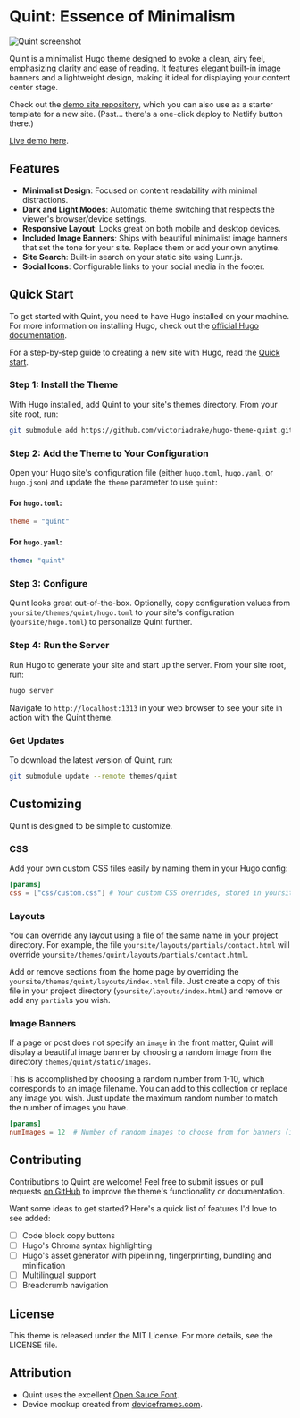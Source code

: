 # Quint: Essence of Minimalism

![Quint screenshot](https://github.com/victoriadrake/hugo-theme-quint/blob/master/images/mock.png?raw=true)

Quint is a minimalist Hugo theme designed to evoke a clean, airy feel, emphasizing clarity and ease of reading. It features elegant built-in image banners and a lightweight design, making it ideal for displaying your content center stage.

Check out the [demo site repository](https://github.com/victoriadrake/quint-demo), which you can also use as a starter template for a new site. (Psst... there's a one-click deploy to Netlify button there.)

[Live demo here](https://quint-theme-demo.netlify.app/).

## Features

- **Minimalist Design**: Focused on content readability with minimal distractions.
- **Dark and Light Modes**: Automatic theme switching that respects the viewer's browser/device settings.
- **Responsive Layout**: Looks great on both mobile and desktop devices.
- **Included Image Banners**: Ships with beautiful minimalist image banners that set the tone for your site. Replace them or add your own anytime.
- **Site Search**: Built-in search on your static site using Lunr.js.
- **Social Icons**: Configurable links to your social media in the footer.

## Quick Start

To get started with Quint, you need to have Hugo installed on your machine. For more information on installing Hugo, check out the [official Hugo documentation](https://gohugo.io/getting-started/installing/).

For a step-by-step guide to creating a new site with Hugo, read the [Quick start](https://gohugo.io/getting-started/quick-start/).

### Step 1: Install the Theme

With Hugo installed, add Quint to your site's themes directory. From your site root, run:

```bash
git submodule add https://github.com/victoriadrake/hugo-theme-quint.git themes/quint
```

### Step 2: Add the Theme to Your Configuration

Open your Hugo site's configuration file (either `hugo.toml`, `hugo.yaml`, or `hugo.json`) and update the `theme` parameter to use `quint`:

#### For `hugo.toml`:

```toml
theme = "quint"
```

#### For `hugo.yaml`:

```yaml
theme: "quint"
```

### Step 3: Configure

Quint looks great out-of-the-box. Optionally, copy configuration values from `yoursite/themes/quint/hugo.toml` to your site's configuration (`yoursite/hugo.toml`) to personalize Quint further.

### Step 4: Run the Server

Run Hugo to generate your site and start up the server. From your site root, run:

```bash
hugo server
```

Navigate to `http://localhost:1313` in your web browser to see your site in action with the Quint theme.

### Get Updates

To download the latest version of Quint, run:

```bash
git submodule update --remote themes/quint
```

## Customizing

Quint is designed to be simple to customize.

### CSS

Add your own custom CSS files easily by naming them in your Hugo config:

```toml
[params]
css = ["css/custom.css"] # Your custom CSS overrides, stored in yoursite/static/
```

### Layouts

You can override any layout using a file of the same name in your project directory. For example, the file `yoursite/layouts/partials/contact.html` will override `yoursite/themes/quint/layouts/partials/contact.html`.

Add or remove sections from the home page by overriding the `yoursite/themes/quint/layouts/index.html` file. Just create a copy of this file in your project directory (`yoursite/layouts/index.html`) and remove or add any `partial`s you wish.

### Image Banners

If a page or post does not specify an `image` in the front matter, Quint will display a beautiful image banner by choosing a random image from the directory `themes/quint/static/images`.

This is accomplished by choosing a random number from 1-10, which corresponds to an image filename. You can add to this collection or replace any image you wish. Just update the maximum random number to match the number of images you have.

```toml
[params]
numImages = 12  # Number of random images to choose from for banners (in themes/quint/static/images)
```

## Contributing

Contributions to Quint are welcome! Feel free to submit issues or pull requests [on GitHub](https://github.com/victoriadrake/hugo-theme-quint) to improve the theme's functionality or documentation.

Want some ideas to get started? Here's a quick list of features I'd love to see added:

- [ ] Code block copy buttons
- [ ] Hugo's Chroma syntax highlighting
- [ ] Hugo's asset generator with pipelining, fingerprinting, bundling and minification
- [ ] Multilingual support
- [ ] Breadcrumb navigation

## License

This theme is released under the MIT License. For more details, see the LICENSE file.

## Attribution

- Quint uses the excellent [Open Sauce Font](https://github.com/marcologous/Open-Sauce-Fonts).
- Device mockup created from [deviceframes.com](https://deviceframes.com/templates/iphone-13).
